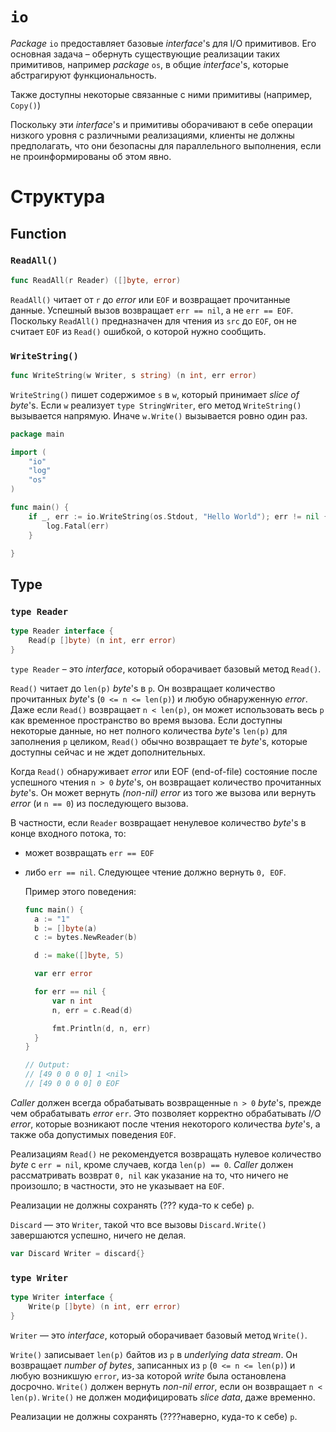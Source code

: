 # `io`

*Package* `io` предоставляет базовые *interface*'s для I/O примитивов. Его основная задача – обернуть существующие реализации таких примитивов, например *package* `os`, в общие *interface*'s, которые абстрагируют функциональность. 

Также доступны некоторые связанные с ними примитивы (например, `Copy()`)

Поскольку эти *interface*'s и примитивы оборачивают в себе операции низкого уровня с различными реализациями, клиенты не должны предполагать, что они безопасны для параллельного выполнения, если не проинформированы об этом явно.



# Структура

## Function

### `ReadAll()`

```go
func ReadAll(r Reader) ([]byte, error)
```

`ReadAll()` читает от `r` до *error* или `EOF` и возвращает прочитанные данные. Успешный вызов возвращает `err == nil`, а не `err == EOF`. Поскольку `ReadAll()` предназначен для чтения из `src` до `EOF`, он не считает `EOF` из `Read()` ошибкой, о которой нужно сообщить.

### `WriteString()`

```go
func WriteString(w Writer, s string) (n int, err error)
```

`WriteString()` пишет содержимое `s` в `w`, который принимает *slice of byte*'s. Если `w` реализует `type StringWriter`, его метод `WriteString()` вызывается напрямую. Иначе `w.Write()` вызывается ровно один раз.

```go
package main

import (
	"io"
	"log"
	"os"
)

func main() {
	if _, err := io.WriteString(os.Stdout, "Hello World"); err != nil {
		log.Fatal(err)
	}

}
```



## Type

### `type Reader`

```go
type Reader interface {
	Read(p []byte) (n int, err error)
}
```

`type Reader` – это *interface*, который оборачивает базовый метод `Read()`.

`Read()` читает до `len(p)` *byte*'s в `p`. Он возвращает количество прочитанных *byte*'s (`0 <= n <= len(p)`) и любую обнаруженную *error*. Даже если `Read()` возвращает `n < len(p)`, он может использовать весь `p` как временное пространство во время вызова. Если доступны некоторые данные, но нет полного количества *byte*'s `len(p)` для заполнения `p` целиком, `Read()` обычно возвращает те *byte*'s, которые доступны сейчас и не ждет дополнительных.

Когда `Read()` обнаруживает *error* или EOF (end-of-file) состояние после успешного чтения `n > 0` *byte*'s, он возвращает количество прочитанных *byte*'s. Он может вернуть *(non-nil) error* из того же вызова или вернуть *error* (и `n == 0`) из последующего вызова. 

В частности, если `Reader` возвращает ненулевое количество *byte*'s в конце входного потока, то:

- может возвращать `err == EOF`

- либо `err == nil`. Следующее чтение должно вернуть `0, EOF`.

  Пример этого поведения:

  ```go
  func main() {
  	a := "1"
  	b := []byte(a)
  	c := bytes.NewReader(b)
  
  	d := make([]byte, 5)
  
  	var err error
  
  	for err == nil {
  		var n int
  		n, err = c.Read(d)
  
  		fmt.Println(d, n, err)
  	}
  }
  
  // Output:
  // [49 0 0 0 0] 1 <nil>
  // [49 0 0 0 0] 0 EOF
  ```

*Caller* должен всегда обрабатывать возвращенные `n > 0` *byte*'s, прежде чем обрабатывать *error* `err`. Это позволяет корректно обрабатывать *I/O error*, которые возникают после чтения некоторого количества *byte*'s, а также оба допустимых поведения `EOF`.

Реализациям `Read()` не рекомендуется возвращать нулевое количество *byte* с `err = nil`, кроме случаев, когда `len(p) == 0`. *Caller* должен рассматривать возврат `0, nil` как указание на то, что ничего не произошло; в частности, это не указывает на `EOF`.

Реализации не должны сохранять (??? куда-то к себе) `p`.

`Discard` — это `Writer`, такой что все вызовы `Discard.Write()` завершаются успешно, ничего не делая.

```go
var Discard Writer = discard{}
```



### `type Writer`

```go
type Writer interface {
	Write(p []byte) (n int, err error)
}
```

`Writer` — это *interface*, который оборачивает базовый метод `Write()`.

`Write()` записывает `len(p)` байтов из `p` в *underlying data stream*. Он возвращает *number of bytes*, записанных из `p` (`0 <= n <= len(p)`) и любую возникшую `error`, из-за которой *write* была остановлена досрочно. `Write()` должен вернуть *non-nil error*, если он возвращает `n < len(p)`. `Write()` не должен модифицировать *slice data*, даже временно.

Реализации не должны сохранять (????наверно, куда-то к себе) `p`.